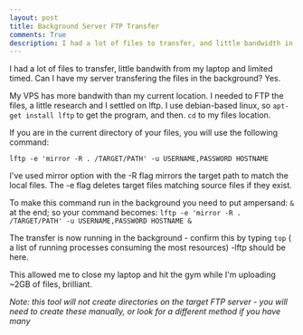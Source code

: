 ```yaml
---
layout: post
title: Background Server FTP Transfer
comments: True
description: I had a lot of files to transfer, and little bandwidth in my current location
---
```


I had a lot of files to transfer, little bandwith from my laptop and limited timed. Can I have my server transfering the files in the background? Yes.


My VPS has more bandwith than my current location. I needed to FTP the files, a little research and I settled on lftp. I use debian-based linux, so `apt-get install lftp` to get the program, and then.
```cd``` to my files location.

If you are in the current directory of your files, you will use the following command: 


```lftp -e 'mirror -R . /TARGET/PATH' -u USERNAME,PASSWORD HOSTNAME```

I've used mirror option with the -R flag mirrors the target path to match the local files. The -e flag deletes target files matching source files if they exist.

To make this command run in the background you need to put ampersand: ```&``` at the end; so your command becomes: ```lftp -e 'mirror -R . /TARGET/PATH' -u USERNAME,PASSWORD HOSTNAME &```

The transfer is now running in the background - confirm this by typing ```top``` ( a list of running processes consuming the most resources) -lftp should be here. 

This allowed me to close my laptop and hit the gym while I'm uploading ~2GB of files, brilliant.


*Note: this tool will not create directories on the target FTP server - you will need to create these manually, or look for a different method if you have many*